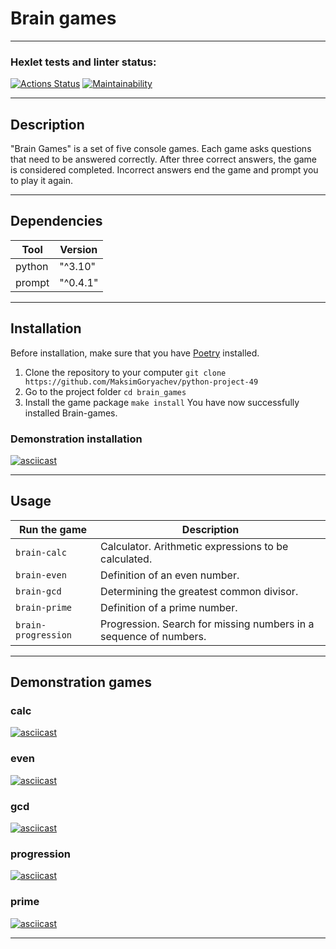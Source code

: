 # Brain games

---

### Hexlet tests and linter status:
[![Actions Status](https://github.com/MaksimGoryachev/python-project-49/actions/workflows/hexlet-check.yml/badge.svg)](https://github.com/MaksimGoryachev/python-project-49/actions)
[![Maintainability](https://api.codeclimate.com/v1/badges/3ba217970a150c790db8/maintainability)](https://codeclimate.com/github/MaksimGoryachev/python-project-49/maintainability)

---

## Description

"Brain Games" is a set of five console games. Each game asks questions that need to be answered correctly. After three correct answers, the game is considered completed. Incorrect answers end the game and prompt you to play it again.

---

## Dependencies

| Tool       | Version         |
|------------|-----------------|
| python     | "^3.10"         |
| prompt     | "^0.4.1"        |

---

## Installation

Before installation, make sure that you have [Poetry](https://python-poetry.org/) installed.

1. Clone the repository to your computer `git clone https://github.com/MaksimGoryachev/python-project-49`
2. Go to the project folder `cd brain_games`
3. Install the game package `make install`
You have now successfully installed Brain-games.

### Demonstration installation

[![asciicast](https://asciinema.org/a/5SstgfOYMdKSalabCaJUqpjzs.svg)](https://asciinema.org/a/5SstgfOYMdKSalabCaJUqpjzs)

---

## Usage

| Run the game        | Description                                                       |
|---------------------|-------------------------------------------------------------------|
| `brain-calc`        | Calculator. Arithmetic expressions to be calculated.              |
| `brain-even`        | Definition of an even number.                                     |
| `brain-gcd`         | Determining the greatest common divisor.                          |
| `brain-prime`       | Definition of a prime number.                                     |
| `brain-progression` | Progression. Search for missing numbers in a sequence of numbers. |

---

## Demonstration games
  ### calc
  
[![asciicast](https://asciinema.org/a/mbFxeoDOcI8WqYEtyXUqroIii.svg)](https://asciinema.org/a/mbFxeoDOcI8WqYEtyXUqroIii)

  ### even

[![asciicast](https://asciinema.org/a/plFuy7WSdUFZWEPVr1UYXqxbW.svg)](https://asciinema.org/a/plFuy7WSdUFZWEPVr1UYXqxbW)

  ### gcd

[![asciicast](https://asciinema.org/a/BwLx5laPQDkBlnZBWvzSkQH5y.svg)](https://asciinema.org/a/BwLx5laPQDkBlnZBWvzSkQH5y)

  ### progression

[![asciicast](https://asciinema.org/a/eJgmDuWhezQhfvkDKiMElgzc5.svg)](https://asciinema.org/a/eJgmDuWhezQhfvkDKiMElgzc5)

  ### prime

[![asciicast](https://asciinema.org/a/6ql30A7AhGldCDAdBO7A1tFAJ.svg)](https://asciinema.org/a/6ql30A7AhGldCDAdBO7A1tFAJ)

---
